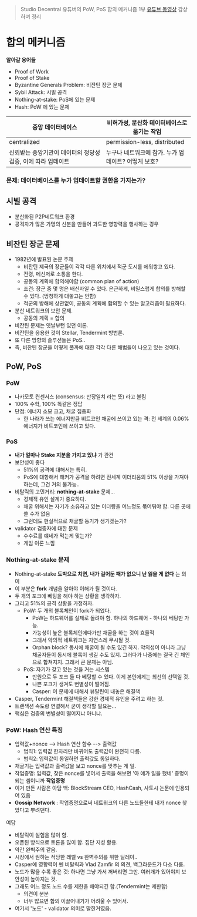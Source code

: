 > Studio Decentral 유튜버의 PoW, PoS 합의 메커니즘 1부 [유튜브 동영상](https://www.youtube.com/watch?v=MGXRy7CQAPE) 감상하며  정리

# 합의 메커니즘
**알아갈 용어들**
- Proof of Work
- Proof of Stake
- Byzantine Generals Problem: 비잔틴 장군 문제
- Sybil Attack: 시빌 공격
- Nothing-at-stake: PoS에 있는 문제
- Hash: PoW 에 있는 문제


중앙 데이터베이스| 비허가성, 분산화 데이터베이스로 옮기는 작업
----------------|------------------------------------------
centralized | permission-less, distributed
신뢰받는 중앙기관이 데이터의 정당성 검증, 이에 따라 업데이트 | 누구나 네트워크에 참가. 누가 업데이트? 어떻게 보호?
 
### 문제: 데이터베이스를 누가 업데이트할 권한을 가지는가?

## 시빌 공격
- 분산화된 P2P네트워크 환경
- 공격자가 많은 가명의 신분을 만들어 과도한 영향력을 행사하는 경우

## 비잔틴 장군 문제
- 1982년에 발표된 논문 주제
  - 비잔틴 제국의 장군들이 각각 다른 위치에서 적군 도시를 에워쌓고 있다. 
  - 전령, 메신저로 소통을 한다.
  - 공동의 계획에 합의해야함 (common plan of action)
  - 조건: 장군 중 몇 명은 배신자일 수 있다. 은근하게, 비밀스럽게 합의를 방해할 수 있다. (멍청하게 대놓고는 안함) 
  - 적군의 방해에 상관없이, 공동의 계획에 합의할 수 있는 알고리즘이 필요하다.
- 분산 네트워크의 보안 문제.
  - 공동의 계획 = 합의
- 비잔틴 문제는 옛날부턴 있던 이론.
- 비잔틴을 응용한 것이 Stellar, Tendermint 방법론.
- 또 다른 방향의 솔루션들은 PoS..
- 즉, 비잔틴 장군을 어떻게 풀까에 대한 각각 다른 해법들이 나오고 있는 것이다.

## PoW, PoS
### PoW
- 나카모토 컨센서스 (consensus: 만장일치 라는 뜻) 라고 불림
- 100% 수학, 100% 똑같은 정답
- 단점: 에너지 소모 크고, 채굴 집중화
  - 한 나라가 쓰는 에너지만큼 비트코인 채굴에 쓰이고 있는 격: 전 세계의 0.06% 에너지가 비트코인에 쓰이고 있다.

### PoS
- **내가 얼마나 Stake 지분을 가지고 있냐** 가 관건
- 보안성이 좋다 
  - 51%의 공격에 대해서는 특히.
  - PoS에 대항해서 해커가 공격을 하려면 전세계 이더리움의 51% 이상을 가져야 하는데, 그건 거의 불가능..
- 비탈릭의 고민거리: **nothing-at-stake** 문제...
  - 경제적 유인 설계가 중요하다.
  - 채굴 위해서는 자기가 소유하고 있는 이더량을 어느정도 묶어둬야 함. 다른 곳에 쓸 수가 없음
  - 그런데도 현실적으로 채굴할 동기가 생기겠는가?
- validator 검증자에 대한 문제
  - 수수료를 얘네가 먹는게 맞는가? 
  - 게임 이론 느낌

### Nothing-at-stake 문제
- Nothing-at-stake **도박으로 치면, 내가 걸어둔 패가 없으니 난 잃을 게 없다** 는 의미
- 이 부분은 **fork** 개념을 알아야 이해가 될 것이다.
- 두 개의 포크에 베팅을 해야 하는 상황을 생각하자.
- 그리고 51%의 공격 상황을 가정하자.
  - PoW: 두 개의 블록체인이 fork가 되었다. 
    - PoW는 하드웨어를 실제로 돌려야 함. 하나의 하드웨어 - 하나의 베팅만 가능.
    - 가능성이 높은 블록체인에다가만 채굴을 하는 것이 효율적
    - 그래서 악의적 네트워크는 자연스레 무시될 것.
    - Orphan block? 동시에 채굴이 될 수도 있긴 하지. 악의성이 아니라 그냥 채굴자들이 동시에 블록이 생길 수도 있지. 그러다가 나중에는 결국 긴 체인으로 합쳐지지. 그래서 큰 문제는 아님. 
  - PoS: 자기가 갖고 있는 것을 거는 시스템
    - 만원으로 두 포크 둘 다 베팅할 수 있다. 이게 본인에게는 최선의 선택일 것.
    - 나쁜 포크가 생겨도 변별성이 떨어짐.
    - Casper: 이 문제에 대해서 뷰탈린이 내놓은 해결책
- Casper, Tendermint 해결책들은 강한 경제적 유인을 주려고 하는 것.
- 트랜잭션 속도랑 연결해서 굳이 생각할 필요는...
- 핵심은 검증의 변별성이 떨어지냐 아니냐.

### PoW: Hash 연산 특징

- 입력값+nonce --> Hash 연산 함수 --> 출력값
  - 법칙1: 입력값 한자리만 바뀌어도 출력값이 완전히 다름.
  - 법칙2: 입력값이 동일하면 출력값도 동일하다.
- 채굴기는 입력값과 출력값을 보고 nonce를 맞추는 게 일.
- 작업증명: 입력값, 찾은 nonce를 넣어서 출력을 해보면 '아 얘가 일을 했네' 증명이 되는 셈이니까 **작업증명**
- 이거 만든 사람은 아담 백: BlockStream CEO, HashCash, 사토시 논문에 인용되어 있음
- **Gossip Network** : 작업증명으로써 네트워크의 다른 노드들한테 내가 nonce 찾았다고 뿌려댄다.


여담
- 비탈릭이 실험을 많이 함.
- 오픈된 방식으로 토론을 많이 함. 집단 지성 활용.
- 약간 완벽주의 같음. 
- 시장에서 원하는 적당한 레벨 vs 완벽주의를 위한 딜레이..
- Casper에 영향력이 쎈 비탈릭과 Vlad Zamfir 의 의견, 백그라운드가 다소 다름.
- 노드가 많을 수록 좋은 것: 하나면 그냥 가서 꺼버리면 그만. 여러개가 있어야지 보안성이 높아지는 것.
- 그래도 어느 정도 노드 수를 제한을 해야되긴 함.(Tendermint는 제한함)
  - 의견이 분분
  - 너무 많으면 합의 이끌어내기가 어려울 수 있어서.
- 여기서 '노드' - validator 의미로 말한거였음.


  
  
  
  
  

